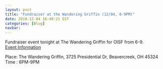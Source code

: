 ```yaml
---
layout: post
title: "Fundraiser at the Wandering Griffin (12/04, 6-9PM)"
date: 2018-12-04 16:40:21 EST
categories: [Blog]
navbar: 
---
```


Fundraiser event tonight at The Wandering Griffin for OISF from 6-9.  
[Event Information](https://www.facebook.com/events/551987748580055/)    
  
Place: The Wandering Griffin, 3725 Presidential Dr, Beavercreek, OH 45324  
Time : 6PM-9PM  
 

